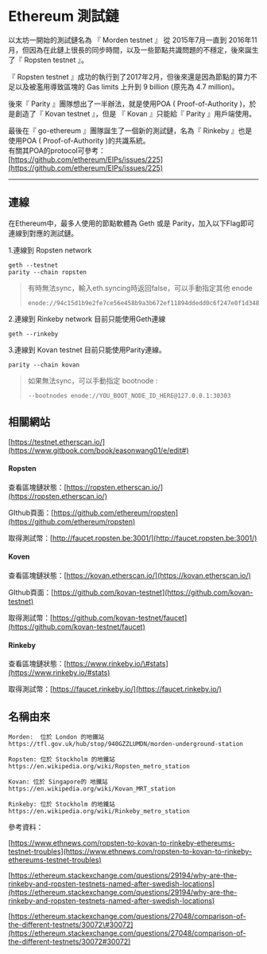 # Ethereum 測試鏈

以太坊一開始的測試鏈名為 『 Morden testnet 』 從 2015年7月一直到 2016年11月，但因為在此鏈上很長的同步時間，以及一些節點共識問題的不穩定，後來誕生了『 Ropsten testnet 』。

『 Ropsten testnet 』成功的執行到了2017年2月，但後來還是因為節點的算力不足以及被濫用導致區塊的 Gas limits 上升到 9 billion \(原先為 4.7 million\)。

後來『 Parity 』團隊想出了一半辦法，就是使用POA \( Proof-of-Authority \)，於是創造了『 Kovan testnet 』，但是 『 Kovan 』只能給『 Parity 』用戶端使用。

最後在『 go-ethereum 』團隊誕生了一個新的測試鏈，名為『 Rinkeby 』也是使用POA \( Proof-of-Authority \)的共識系統。  
有關其POA的protocol可參考：[https://github.com/ethereum/EIPs/issues/225](https://github.com/ethereum/EIPs/issues/225)

---

## 連線

在Ethereum中，最多人使用的節點軟體為 Geth 或是 Parity，加入以下Flag即可連線到對應的測試鏈。

1.連線到 Ropsten network

```
geth --testnet
parity --chain ropsten
```

> 有時無法sync，輸入eth.syncing時返回false，可以手動指定其他 enode
>
> ```
> enode://94c15d1b9e2fe7ce56e458b9a3b672ef11894ddedd0c6f247e0f1d3487f52b66208fb4aeb8179fce6e3a749ea93ed147c37976d67af557508d199d9594c35f09@192.81.208.223:30303
> ```

2.連線到 Rinkeby network 目前只能使用Geth連線

```
geth --rinkeby
```

3.連線到 Kovan testnet 目前只能使用Parity連線。

```
parity --chain kovan
```

> 如果無法sync，可以手動指定 bootnode :
>
> ```
> --bootnodes enode://YOU_BOOT_NODE_ID_HERE@127.0.0.1:30303
> ```

## 相關網站

[https://testnet.etherscan.io/](https://www.gitbook.com/book/easonwang01/e/edit#)

#### Ropsten

查看區塊鏈狀態：[https://ropsten.etherscan.io/](https://ropsten.etherscan.io/)

GIthub頁面：[https://github.com/ethereum/ropsten](https://github.com/ethereum/ropsten)

取得測試幣：[http://faucet.ropsten.be:3001/](http://faucet.ropsten.be:3001/)

#### Koven

查看區塊鏈狀態：[https://kovan.etherscan.io/](https://kovan.etherscan.io/)

GIthub頁面：[https://github.com/kovan-testnet](https://github.com/kovan-testnet)

取得測試幣：[https://github.com/kovan-testnet/faucet](https://github.com/kovan-testnet/faucet)

#### Rinkeby

查看區塊鏈狀態：[https://www.rinkeby.io/\#stats](https://www.rinkeby.io/#stats)

取得測試幣：[https://faucet.rinkeby.io/](https://faucet.rinkeby.io/)

## 名稱由來

```
Morden:  位於 London 的地鐵站  
https://tfl.gov.uk/hub/stop/940GZZLUMDN/morden-underground-station

Ropsten: 位於 Stockholm 的地鐵站 
https://en.wikipedia.org/wiki/Ropsten_metro_station

Kovan: 位於 Singapore的 地鐵站
https://en.wikipedia.org/wiki/Kovan_MRT_station

Rinkeby: 位於 Stockholm 的地鐵站
https://en.wikipedia.org/wiki/Rinkeby_metro_station
```

參考資料：

[https://www.ethnews.com/ropsten-to-kovan-to-rinkeby-ethereums-testnet-troubles](https://www.ethnews.com/ropsten-to-kovan-to-rinkeby-ethereums-testnet-troubles)

[https://ethereum.stackexchange.com/questions/29194/why-are-the-rinkeby-and-ropsten-testnets-named-after-swedish-locations](https://ethereum.stackexchange.com/questions/29194/why-are-the-rinkeby-and-ropsten-testnets-named-after-swedish-locations)

[https://ethereum.stackexchange.com/questions/27048/comparison-of-the-different-testnets/30072\#30072](https://ethereum.stackexchange.com/questions/27048/comparison-of-the-different-testnets/30072#30072)

